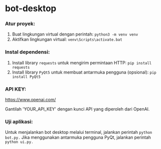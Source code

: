 # bot-desktop

### Atur proyek:

1.  Buat lingkungan virtual dengan perintah: `python3 -m venv venv`
2.  Aktifkan lingkungan virtual: `venv\Scripts\activate.bat`

### Instal dependensi:

1.  Install library `requests` untuk mengirim permintaan HTTP: `pip install requests`
2.  Install library `PyQt5` untuk membuat antarmuka pengguna (opsional): `pip install PyQt5`

### API KEY:

https://www.openai.com/

Gantilah 'YOUR_API_KEY' dengan kunci API yang diperoleh dari OpenAI.

### Uji aplikasi:

Untuk menjalankan bot desktop melalui terminal, jalankan perintah `python bot.py.`
Jika menggunakan antarmuka pengguna PyQt, jalankan perintah `python ui.py.`
